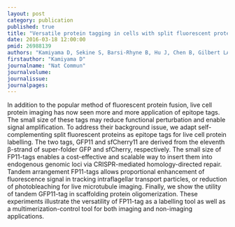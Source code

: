 ```yaml
---
layout: post
category: publication
published: true
title: "Versatile protein tagging in cells with split fluorescent protein."
date: 2016-03-18 12:00:00
pmid: 26988139
authors: "Kamiyama D, Sekine S, Barsi-Rhyne B, Hu J, Chen B, Gilbert LA, Ishikawa H, Leonetti MD, Marshall WF, Weissman JS, Huang B"
firstauthor: "Kamiyama D"
journalname: "Nat Commun"
journalvolume: 
journalissue: 
journalpages: 
---
```


In addition to the popular method of fluorescent protein fusion, live cell protein imaging has now seen more and more application of epitope tags. The small size of these tags may reduce functional perturbation and enable signal amplification. To address their background issue, we adapt self-complementing split fluorescent proteins as epitope tags for live cell protein labelling. The two tags, GFP11 and sfCherry11 are derived from the eleventh β-strand of super-folder GFP and sfCherry, respectively. The small size of FP11-tags enables a cost-effective and scalable way to insert them into endogenous genomic loci via CRISPR-mediated homology-directed repair. Tandem arrangement FP11-tags allows proportional enhancement of fluorescence signal in tracking intraflagellar transport particles, or reduction of photobleaching for live microtubule imaging. Finally, we show the utility of tandem GFP11-tag in scaffolding protein oligomerization. These experiments illustrate the versatility of FP11-tag as a labelling tool as well as a multimerization-control tool for both imaging and non-imaging applications.

